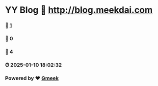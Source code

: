 # YY Blog :link: http://blog.meekdai.com 
### :page_facing_up: [1](http://blog.meekdai.com/tag.html) 
### :speech_balloon: 0 
### :hibiscus: 4 
### :alarm_clock: 2025-01-10 18:02:32 
### Powered by :heart: [Gmeek](https://github.com/Meekdai/Gmeek)
